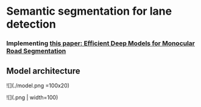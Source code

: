 # Semantic segmentation for lane detection
### Implementing [this paper: Efficient Deep Models for Monocular Road Segmentation](https://lmb.informatik.uni-freiburg.de/Publications/2016/OB16b/)

[image1]: ./model.png "Model Visualization"
[image2]: ./examples/rmse_ukf.png "Model Visualization"


## Model architecture

![](./model.png =100x20)


![](.png | width=100)